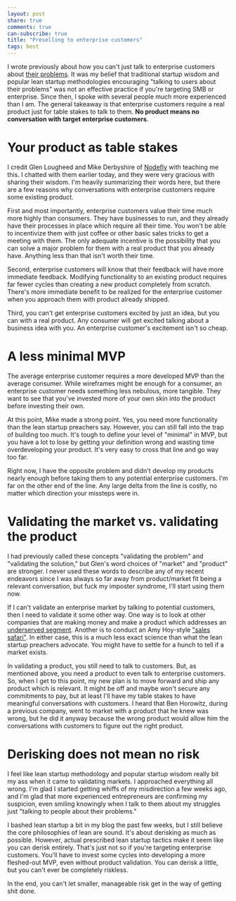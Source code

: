 ```yaml
---
layout: post
share: true
comments: true
can-subscribe: true
title: "Preselling to enterprise customers"
tags: best
---
```


I wrote previously about how you can't just talk to enterprise customers about <a href="http://www.dillonforrest.com/startup/validating-enterprise-business-ideas-the-wrong-way/" target="_blank">their problems</a>. It was my belief that traditional startup wisdom and popular lean startup methodologies encouraging "talking to users about their problems" was not an effective practice if you're targeting SMB or enterprise. Since then, I spoke with several people much more experienced than I am. The general takeaway is that enterprise customers require a real product just for table stakes to talk to them. **No product means no conversation with target enterprise customers**.

# Your product as table stakes

I credit Glen Lougheed and Mike Derbyshire of <a href="https://www.nodefly.com/" target="_blank">Nodefly</a> with teaching me this. I chatted with them earlier today, and they were very gracious with sharing their wisdom. I'm heavily summarizing their words here, but there are a few reasons why conversations with enterprise customers require some existing product.

First and most importantly, enterprise customers value their time much more highly than consumers. They have businesses to run, and they already have their processes in place which require all their time. You won't be able to incentivize them with just coffee or other basic sales tricks to get a meeting with them. The only adequate incentive is the possibility that you can solve a major problem for them with a real product that you already have. Anything less than that isn't worth their time.

Second, enterprise customers will know that their feedback will have more immediate feedback. Modifying functionality to an existing product requires far fewer cycles than creating a new product completely from scratch. There's more immediate benefit to be realized for the enterprise customer when you approach them with product already shipped.

Third, you can't get enterprise customers excited by just an idea, but you can with a real product. Any consumer will get excited talking about a business idea with you. An enterprise customer's excitement isn't so cheap.

# A less minimal MVP

The average enterprise customer requires a more developed MVP than the average consumer. While wireframes might be enough for a consumer, an enterprise customer needs something less nebulous, more tangible. They want to see that you've invested more of your own skin into the product before investing their own.

At this point, Mike made a strong point. Yes, you need more functionality than the lean startup preachers say. However, you can still fall into the trap of building too much. It's tough to define your level of "minimal" in MVP, but you have a lot to lose by getting your definition wrong and wasting time overdeveloping your product. It's very easy to cross that line and go way too far.

Right now, I have the opposite problem and didn't develop my products nearly enough before taking them to any potential enterprise customers. I'm far on the other end of the line. Any large delta from the line is costly, no matter which direction your missteps were in.

# Validating the market vs. validating the product

I had previously called these concepts "validating the problem" and "validating the solution," but Glen's word choices of "market" and "product" are stronger. I never used these words to describe any of my recent endeavors since I was always so far away from product/market fit being a relevant conversation, but fuck my imposter syndrome, I'll start using them now.

If I can't validate an enterprise market by talking to potential customers, then I need to validate it some other way. One way is to look at other companies that are making money and make a product which addresses an <a href="http://www.dillonforrest.com/startup/can-i-compete-with-an-existing-idea/" target="_blank">underserved segment</a>. Another is to conduct an Amy Hoy-style <a href="http://www.dillonforrest.com/startup/validating-enterprise-business-ideas-the-wrong-way/#comment-1819252651" target="_blank">"sales safari"</a>. In either case, this is a much less exact science than what the lean startup preachers advocate. You might have to settle for a hunch to tell if a market exists.

In validating a product, you still need to talk to customers. But, as mentioned above, you need a product to even talk to enterprise customers. So, when I get to this point, my new plan is to move forward and ship any product which is relevant. It might be off and maybe won't secure any commitments to pay, but at least I'll have my table stakes to have meaningful conversations with customers. I heard that Ben Horowitz, during a previous company, went to market with a product that he knew was wrong, but he did it anyway because the wrong product would allow him the conversations with customers to figure out the right product.

# Derisking does not mean no risk

I feel like lean startup methodology and popular startup wisdom really bit my ass when it came to validating markets. I approached everything all wrong. I'm glad I started getting whiffs of my misdirection a few weeks ago, and I'm glad that more experienced entrepreneurs are confirming my suspicion, even smiling knowingly when I talk to them about my struggles just "talking to people about their problems."

I bashed lean startup a bit in my blog the past few weeks, but I still believe the core philosophies of lean are sound. It's about derisking as much as possible. However, actual prescribed lean startup tactics make it seem like you can derisk entirely. That's just not so if you're targeting enterprise customers. You'll have to invest some cycles into developing a more fleshed-out MVP, even without product validation. You can derisk a little, but you can't ever be completely riskless.

In the end, you can't let smaller, manageable risk get in the way of getting shit done.